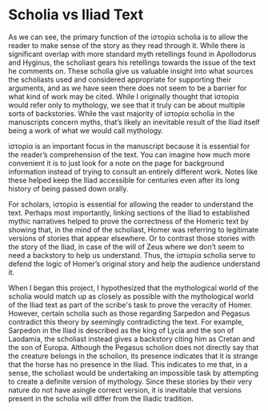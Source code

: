 
# Scholia vs Iliad Text 

As we can see, the primary function of the ἱστορία scholia is to allow the reader to make sense of the story as they read through it. While there is significant overlap with more standard myth retellings found in Apollodorus and Hyginus, the scholiast gears his retellings towards the issue of the text he comments on. These scholia give us valuable insight into what sources the scholiasts used and considered appropriate for supporting their arguments, and as we have seen there does not seem to be a barrier for what kind of work may be cited. While I originally thought that ἱστορία would refer only to mythology, we see that it truly can be about multiple sorts of backstories. While the vast majority of ἱστορία scholia in the manuscripts concern myths, that’s likely an inevitable result of the Iliad itself being a work of what we would call mythology. 

ἱστορία is an important focus in the manuscript because it is essential for the reader’s comprehension of the text. You can imagine how much more convenient it is to just look for a note on the page for background information instead of trying to consult an entirely different work. Notes like these helped keep the Iliad accessible for centuries even after its long history of being passed down orally.

For scholars, ἱστορία is essential for allowing the reader to understand the text. Perhaps most importantly, linking sections of the Iliad to established mythic narratives helped to prove the correctness of the Homeric text by showing that, in the mind of the scholiast, Homer was referring to legitimate versions of stories that appear elsewhere. Or to contrast those stories with the story of the Iliad, in case of the will of Zeus where we don’t seem to need a backstory to help us understand. Thus, the ἱστορία scholia serve to defend the logic of Homer’s original story and help the audience understand it. 

When I began this project, I hypothesized that the mythological world of the scholia would match up as closely as possible with the mythological world of the Iliad text as part of the scribe's task to prove the veracity of Homer. However, certain scholia such as those regarding Sarpedon and Pegasus contradict this theory by seemingly contradicting the text. For example, Sarpedon in the Iliad is described as the king of Lycia and the son of Laodamia, the scholiast instead gives a backstory citing him as Cretan and the son of Europa. Although the Pegasus scholion does not directly say that the creature belongs in the scholion, its presence indicates that it is strange that the horse has no presence in the Iliad. This indicates to me that, in a sense, the scholiast would be undertaking an impossible task by attempting to create a definite version of mythology. Since these stories by their very nature do not have asingle correct version, it is inevitable that versions present in the scholia will differ from the Iliadic tradition. 
